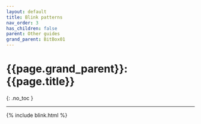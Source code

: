 ```yaml
---
layout: default
title: Blink patterns
nav_order: 3
has_children: false
parent: Other guides
grand_parent: BitBox01
---
```

# {{page.grand_parent}}: {{page.title}}
{: .no_toc }


---


{% include blink.html %}
